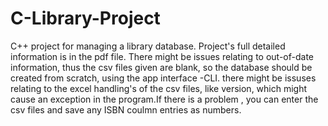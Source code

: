 # C-Library-Project
C++ project for managing a library database.
Project's full detailed information is in the pdf file.
There might be issues relating to out-of-date information, thus the csv files given are blank, so the database should be created from scratch, using the app interface -CLI.
there might be issuses relating to the excel handling's of the csv files, like version, which might cause an exception in the program.If there is a problem , you can enter the csv files and save any ISBN coulmn entries as numbers.

